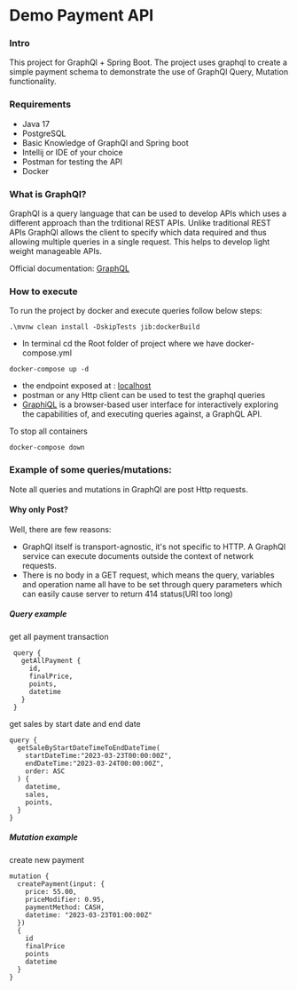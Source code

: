 # Demo Payment API 

### Intro
This project for GraphQl + Spring Boot.
The project uses graphql to create a simple payment schema to demonstrate the use of GraphQl
Query, Mutation functionality.

### Requirements
- Java 17
- PostgreSQL
- Basic Knowledge of GraphQl and Spring boot
- Intellij or IDE of your choice
- Postman for testing the API
- Docker

### What is GraphQl?

GraphQl is a query language that can be used to develop APIs which uses a different approach than the trditional
REST APIs. Unlike traditional REST APIs GraphQl allows the client to specify which data required and thus allowing multiple
queries in a single request. This helps to develop light weight manageable APIs.

Official documentation: [GraphQL](https://graphql.org/)

### How to execute
To run the project by docker and execute queries follow below steps:

``
.\mvnw clean install -DskipTests jib:dockerBuild
``
* In terminal cd the Root folder of project where we have docker-compose.yml

``
docker-compose up -d
``
* the endpoint exposed at : [localhost](http://localhost:8080/graphql)
* postman or any Http client can be used to test the graphql queries
*  [GraphiQL](http://localhost:8080/graphiql) is a browser-based user interface for interactively exploring the capabilities of, and executing queries against, a GraphQL API.

To stop all containers

``
docker-compose down
``


###  Example of some queries/mutations:
Note all queries and mutations in GraphQl are post Http requests.

#### Why only Post?
Well, there are few reasons:
* GraphQl itself is transport-agnostic, it's not specific to HTTP. A GraphQl service can execute documents outside the context of network requests.
* There is no body in a GET request, which means the query, variables and operation name all have to be set through query parameters which
  can easily cause server to return 414 status(URI too long)


##### Query example
get all payment transaction
 ```
  query {
    getAllPayment {
      id,
      finalPrice,
      points,
      datetime
    }
  }
```

get sales by start date and end date
``` 
query {
  getSaleByStartDateTimeToEndDateTime(
    startDateTime:"2023-03-23T00:00:00Z",
    endDateTime:"2023-03-24T00:00:00Z",
    order: ASC
  ) {
    datetime,
    sales,
    points,
  }
}
```

##### Mutation example

create new payment
```
mutation {
  createPayment(input: {
    price: 55.00, 
    priceModifier: 0.95, 
    paymentMethod: CASH, 
    datetime: "2023-03-23T01:00:00Z"
  }) 
  {
    id
    finalPrice
    points
    datetime
  }
}
``` 
